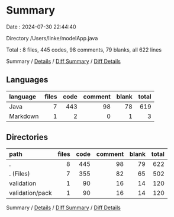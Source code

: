 # Summary

Date : 2024-07-30 22:44:40

Directory /Users/linke/modelApp.java

Total : 8 files,  445 codes, 98 comments, 79 blanks, all 622 lines

Summary / [Details](details.md) / [Diff Summary](diff.md) / [Diff Details](diff-details.md)

## Languages
| language | files | code | comment | blank | total |
| :--- | ---: | ---: | ---: | ---: | ---: |
| Java | 7 | 443 | 98 | 78 | 619 |
| Markdown | 1 | 2 | 0 | 1 | 3 |

## Directories
| path | files | code | comment | blank | total |
| :--- | ---: | ---: | ---: | ---: | ---: |
| . | 8 | 445 | 98 | 79 | 622 |
| . (Files) | 7 | 355 | 82 | 65 | 502 |
| validation | 1 | 90 | 16 | 14 | 120 |
| validation/pack | 1 | 90 | 16 | 14 | 120 |

Summary / [Details](details.md) / [Diff Summary](diff.md) / [Diff Details](diff-details.md)